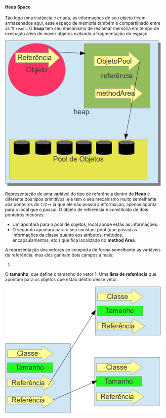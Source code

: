 #### Heap Space


Tão logo uma instância é criada, as informações do seu objeto ficam armazenados aqui, esse espaço de memória também é compartilhado entre as `Threads`. O **heap** tem seu mecanismo de reclamar memória em tempo de execução além de mover objetos evitando a fragmentação do espaço.


![Representação de uma variável do tipo de referência dentro do Heap](imagens/chapter_3_8.png)


Representação de uma variável do tipo de referência dentro do **Heap** é diferente dos tipos primitivos, ele tem o seu mecanismo muito semelhante aos ponteiros do `C/C++` já que ele não possui a informação, apenas aponta para o local que o possui. O objeto de referência é constituído de dois ponteiros menores:

* Um apontará para o pool de objetos, local aonde estão as informações.
* O segundo apontará para o seu constant pool (que possui as informações da classe quanto aos atributos, métodos, encapsulamentos, etc.) que fica localizado no **method Area**.



A representação dos vetores se comporta de forma semelhante as variáveis de referência, mas eles ganham dois campos a mais: 

1. 
O **tamanho**, que define o tamanho do vetor
1. 
Uma **lista de referência** que apontam para os objetos que estão dentro desse vetor. 


![Representação de um vetor dentro do Heap](imagens/chapter_3_9.png)

